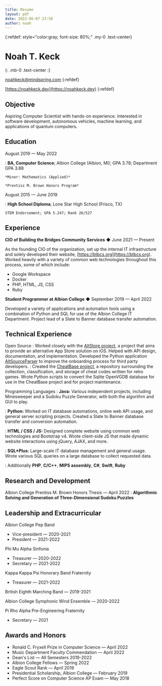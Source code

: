 ```yaml
---
title: Resume
layout: pdf
date: 2022-06-07 23:58
author: noah
---
```


{:refdef: style="color:gray; font-size: 80%;" .my-0 .text-center}

# Noah T. Keck
{: .mb-0 .text-center :}

noahkeck@mindspring.com
{:refdef}

[https://noahkeck.dev](https://noahkeck.dev)
{:refdef}

## Objective

Aspiring Computer Scientist with hands-on experience. Interested in software development, autonomous vehicles, machine learning, and applications of quantum computers.

## Education

August 2019 — May 2022

:   **BA, Computer Science**; Albion College (Albion, MI); GPA 3.78; Department GPA 3.88

    *Minor: Mathematics (Applied)*

    *Prentiss M. Brown Honors Program*

August 2015 — June 2019

:   **High School Diploma**; Lone Star High School (Frisco, TX)

    STEM Endorsement; GPA 5.247; Rank 26/527

## Experience

**CIO of Building the Bridges Community Services** ◆ June 2021 — Present

As the founding CIO of the organization, set up the internal IT infrastructure and solely developed their website, [https://btbcs.org](https://btbcs.org). Worked heavily with a variety of common web technologies throughout this process, some of which include:

* Google Workspace
* Docker
* PHP, HTML, JS, CSS
* Ruby

**Student Programmer at Albion College** ◆ September 2019 — April 2022

Developed a variety of applications and automation tools using a combination of Python and SQL for use of the Albion College IT Department. Project lead of a Slate to Banner database transfer automation.

## Technical Experience

Open Source
:   Worked closely with the [AltStore project], a project that aims to provide an alternative App Store solution on iOS. Helped with API design, documentation, and implementation. Developed the Python application [AltSourceParser] to improve the onboarding process for third party developers.
:   Created the [CheatBase project], a repository surrounding the collection, classification, and storage of cheat codes written for retro games. Wrote Python scripts to convert the Sqlite OpenVGDB database for use in the CheatBase project and for project maintenance.

Programming Languages
:   **Java:** Various independent projects, including Minesweeper and a Sudoku Puzzle Generator, with both the algorithm and GUI to play.

:   **Python:** Worked on IT database automations, online web API usage, and general server scripting projects. Created a Slate to Banner database transfer and conversion automation.

:   **HTML / CSS / JS:** Designed complete website using common web technologies and Bootstrap v4. Wrote client-side JS that made dynamic website interactions using jQuery, AJAX, and more.

:   **SQL*Plus:** Large-scale IT database management and general usage. Wrote various SQL queries on a large database to collect requested data.

:   Additionally **PHP**, **C/C++**, **MIPS assembly**, **C#**, **Swift**, **Ruby**

[AltStore project]: https://github.com/rileytestut/AltStore "AltStore"
[AltSourceParser]: https://github.com/noah978/AltSourceParser "AltSourceParser"
[CheatBase project]: https://github.com/CheatBase/CheatBase "CheatBase"

## Research and Development

Albion College Prentiss M. Brown Honors Thesis — April 2022
:   **Algorithmic Solving and Generation of Three-Dimensional Sudoku Puzzles**

## Leadership and Extracurricular

Albion College Pep Band
* Vice-president — 2020-2021
* President — 2021-2022

Phi Mu Alpha Sinfonia
* Treasurer — 2020-2022
* Secretary — 2021-2022

Kappa Kappa Psi Honorary Band Fraternity
* Treasurer — 2021-2022

British Eighth Marching Band — 2019-2021

Albion College Symphonic Wind Ensemble — 2020-2022

Pi Rho Alpha Pre-Engineering Fraternity
* Secretary — 2021

## Awards and Honors

* Ronald C. Fryxell Prize in Computer Science — April 2022
* Music Department Faculty Commendation — April 2022
* Dean's List — All Semesters 2019-2022
* Albion College Fellows — Spring 2022
* Eagle Scout Rank — April 2019
* Presidential Scholarship, Albion College — February 2019
* Perfect Score on Computer Science AP Exam — May 2018
